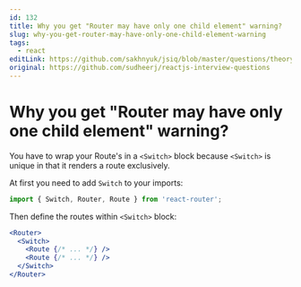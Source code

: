 ```yaml
---
id: 132
title: Why you get "Router may have only one child element" warning?
slug: why-you-get-router-may-have-only-one-child-element-warning
tags:
  - react
editLink: https://github.com/sakhnyuk/jsiq/blob/master/questions/theory/react/132.md
original: https://github.com/sudheerj/reactjs-interview-questions
---
```


# Why you get "Router may have only one child element" warning?

You have to wrap your Route's in a `<Switch>` block because `<Switch>` is unique in that it renders a route exclusively.

At first you need to add `Switch` to your imports:

```javascript
import { Switch, Router, Route } from 'react-router';
```

Then define the routes within `<Switch>` block:

```jsx
<Router>
  <Switch>
    <Route {/* ... */} />
    <Route {/* ... */} />
  </Switch>
</Router>
```